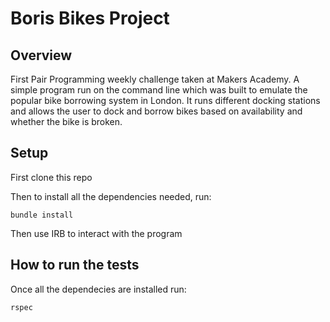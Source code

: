 # Boris Bikes Project

## Overview

First Pair Programming weekly challenge taken at Makers Academy. A simple program run on the command line which was built to emulate the popular bike borrowing system in London. It runs different docking stations and allows the user to dock and borrow bikes based on availability and whether the bike is broken.

## Setup

First clone this repo

Then to install all the dependencies needed, run:

```
bundle install
```

Then use IRB to interact with the program

## How to run the tests

Once all the dependecies are installed run:

```
rspec
```



